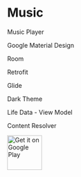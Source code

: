 # Music

Music Player



 
Google Material Design

Room

Retrofit

Glide

Dark Theme

Life Data - View Model

Content Resolver

[<img src="https://play.google.com/intl/en_us/badges/images/generic/en-play-badge.png"
     alt="Get it on Google Play"
     height="80">](https://play.google.com/store/apps/details?id=bzh.zelyon.music)


